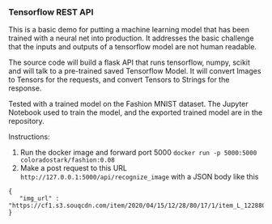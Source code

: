 ### Tensorflow REST API

This is a basic demo for putting a machine learning model that has been trained with a neural net into production. It addresses the basic challenge that the inputs and outputs of a tensorflow model are not human readable.

The source code will build a flask API that runs tensorflow, numpy, scikit and will talk to a pre-trained saved Tensorflow Model. It will convert Images to Tensors for the requests, and convert Tensors to Strings for the response.

Tested with a trained model on the Fashion MNIST dataset. The Jupyter Notebook used to train the model, and the exported trained model are in the repository.

Instructions:

1. Run the docker image and forward port 5000 `docker run -p 5000:5000 coloradostark/fashion:0.08`
2. Make a post request to this URL `http://127.0.0.1:5000/api/recognize_image` with a JSON body like this

```
{
   "img_url" : "https://cf1.s3.souqcdn.com/item/2020/04/15/12/28/80/17/1/item_L_122880171_82d16380e5c8c.jpg"
}
```


